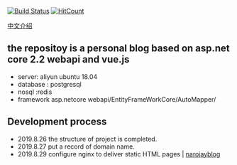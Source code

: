 [![Build Status](https://dev.azure.com/hj200812/TestProject/_apis/build/status/hjsjy.NarojayBlog?branchName=master)](https://dev.azure.com/hj200812/TestProject/_build/latest?definitionId=1&branchName=master)
[![HitCount](http://hits.dwyl.io/hj200812@126com/NarojayBlog.svg)](http://hits.dwyl.io/hj200812@126com/NarojayBlog)

[中文介绍](https://github.com/hjsjy/NarojayBlog/blob/master/Chinese.md)
## the repositoy is  a personal blog based on asp.net core 2.2 webapi and vue.js
- server: aliyun ubuntu 18.04
- database : postgresql
- nosql :redis
- framework  asp.netcore webapi/EntityFrameWorkCore/AutoMapper/




## Development process
- 2019.8.26 the structure of project is completed.
- 2019.8.27 put a record of domain name.
- 2019.8.29 configure nginx to deliver static HTML pages |   [narojayblog]("www.narojay.com")
